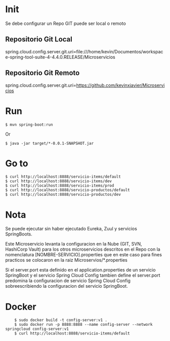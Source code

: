 # Init 
Se debe configurar un Repo GIT puede ser local o remoto

## Repositorio Git Local
spring.cloud.config.server.git.uri=file:///home/kevin/Documentos/workspace-spring-tool-suite-4-4.4.0.RELEASE/Microservicios
## Repositorio Git Remoto
spring.cloud.config.server.git.uri=https://github.com/kevinxjavier/Microservicios

# Run

```
$ mvn spring-boot:run
```
Or
```
$ java -jar target/*-0.0.1-SNAPSHOT.jar
```

# Go to

```
$ curl http://localhost:8888/servicio-items/default	   
$ curl http://localhost:8888/servicio-items/dev
$ curl http://localhost:8888/servicio-items/prod
$ curl http://localhost:8888/servicio-productos/default
$ curl http://localhost:8888/servicio-productos/dev
```

# Nota 
Se puede ejecutar sin haber ejecutado Eureka, Zuul y servicios SpringBoots. 

Este Microservicio levanta la configuracion en la Nube (GIT, SVN, HashiCorp Vault) para los 
otros microservicios descritos en el Repo con la nomenclatura [NOMBRE-SERVICIO].properties
que en este caso para fines practicos se colocaron en la raiz Microservios/*.properties

Si el server.port esta definido en el application.properties de un servicio SpringBoot y el
servicio Spring Cloud Config tambien define el server.port predomina la configuracion de 
servicio Spring Cloud Config sobreescribiendo la configuracion del servicio SpringBoot.

# Docker

```
	$ sudo docker build -t config-server:v1 .
	$ sudo docker run -p 8888:8888 --name config-server --network springcloud config-server:v1
	$ curl http://localhost:8888/servicio-items/default 
```


